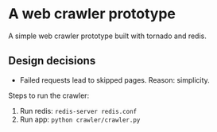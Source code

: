 # A web crawler prototype
A simple web crawler prototype built with tornado and redis.

## Design decisions
* Failed requests lead to skipped pages. Reason: simplicity.

Steps to run the crawler:
1. Run redis: `redis-server redis.conf`
2. Run app: `python crawler/crawler.py`
